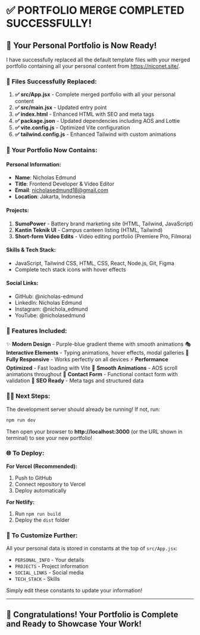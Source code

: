 # ✅ PORTFOLIO MERGE COMPLETED SUCCESSFULLY!

## 🎉 **Your Personal Portfolio is Now Ready!**

I have successfully replaced all the default template files with your merged portfolio containing all your personal content from https://niconet.site/.

### 📁 **Files Successfully Replaced:**

1. **✅ src/App.jsx** - Complete merged portfolio with all your personal content
2. **✅ src/main.jsx** - Updated entry point
3. **✅ index.html** - Enhanced HTML with SEO and meta tags
4. **✅ package.json** - Updated dependencies including AOS and Lottie
5. **✅ vite.config.js** - Optimized Vite configuration
6. **✅ tailwind.config.js** - Enhanced Tailwind with custom animations

### 🚀 **Your Portfolio Now Contains:**

#### **Personal Information:**
- **Name**: Nicholas Edmund
- **Title**: Frontend Developer & Video Editor
- **Email**: nicholasedmund18@gmail.com
- **Location**: Jakarta, Indonesia

#### **Projects:**
1. **SumoPower** - Battery brand marketing site (HTML, Tailwind, JavaScript)
2. **Kantin Teknik UI** - Campus canteen listing (HTML, Tailwind)
3. **Short-form Video Edits** - Video editing portfolio (Premiere Pro, Filmora)

#### **Skills & Tech Stack:**
- JavaScript, Tailwind CSS, HTML, CSS, React, Node.js, Git, Figma
- Complete tech stack icons with hover effects

#### **Social Links:**
- GitHub: @nicholas-edmund
- LinkedIn: Nicholas Edmund
- Instagram: @nichola_edmund
- YouTube: @nicholasedmund

### 🎨 **Features Included:**

✨ **Modern Design** - Purple-blue gradient theme with smooth animations
🎭 **Interactive Elements** - Typing animations, hover effects, modal galleries
📱 **Fully Responsive** - Works perfectly on all devices
⚡ **Performance Optimized** - Fast loading with Vite
🎪 **Smooth Animations** - AOS scroll animations throughout
📧 **Contact Form** - Functional contact form with validation
🎯 **SEO Ready** - Meta tags and structured data

### 🏃‍♂️ **Next Steps:**

The development server should already be running! If not, run:
```bash
npm run dev
```

Then open your browser to **http://localhost:3000** (or the URL shown in terminal) to see your new portfolio!

### 🌐 **To Deploy:**

**For Vercel (Recommended):**
1. Push to GitHub
2. Connect repository to Vercel
3. Deploy automatically

**For Netlify:**
1. Run `npm run build`
2. Deploy the `dist` folder

### 🔧 **To Customize Further:**

All your personal data is stored in constants at the top of `src/App.jsx`:
- `PERSONAL_INFO` - Your details
- `PROJECTS` - Project information  
- `SOCIAL_LINKS` - Social media
- `TECH_STACK` - Skills

Simply edit these constants to update your information!

---

## 🎊 **Congratulations! Your Portfolio is Complete and Ready to Showcase Your Work!**
